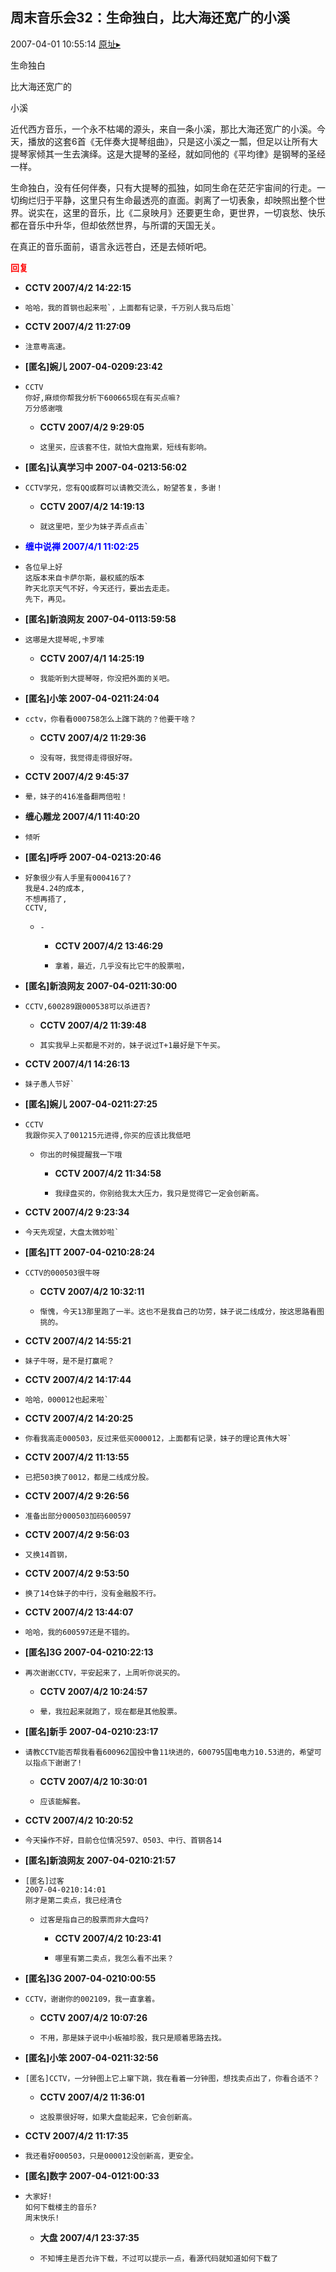 ## 周末音乐会32：生命独白，比大海还宽广的小溪
2007-04-01 10:55:14
[原址▸](http://www.fxgan.com/chan_time/2007_01_06/522.htm)



 


 生命独白


 比大海还宽广的


 小溪


 


 近代西方音乐，一个永不枯竭的源头，来自一条小溪，那比大海还宽广的小溪。今天，播放的这套6首《无伴奏大提琴组曲》，只是这小溪之一瓢，但足以让所有大提琴家倾其一生去演绎。这是大提琴的圣经，就如同他的《平均律》是钢琴的圣经一样。


 


 生命独白，没有任何伴奏，只有大提琴的孤独，如同生命在茫茫宇宙间的行走。一切绚烂归于平静，这里只有生命最透亮的直面。剥离了一切表象，却映照出整个世界。说实在，这里的音乐，比《二泉映月》还要更生命，更世界，一切哀愁、快乐都在音乐中升华，但却依然世界，与所谓的天国无关。


 


 在真正的音乐面前，语言永远苍白，还是去倾听吧。


 





<font color='red'>**回复**</font>


- **CCTV 2007/4/2 14:22:15**
- ```
  哈哈，我的首钢也起来啦`，上面都有记录，千万别人我马后炮`
  ```
- **CCTV 2007/4/2 11:27:09**
- ```
  注意粤高速。
  ```
- **[匿名]婉儿 2007-04-0209:23:42**
- ```
  CCTV
  你好,麻烦你帮我分析下600665现在有买点嘛?
  万分感谢哦
  ```
   - **CCTV 2007/4/2 9:29:05**
   - ```
     这里买，应该套不住，就怕大盘拖累，短线有影响。
     ```
- **[匿名]认真学习中 2007-04-0213:56:02**
- ```
  CCTV学兄，您有QQ或群可以请教交流么，盼望答复，多谢！
  ```
   - **CCTV 2007/4/2 14:19:13**
   - ```
     就这里吧，至少为妹子弄点点击`
     ```
- **<font color='blue'>缠中说禅 2007/4/1 11:02:25</font>**
- ```
  各位早上好
  这版本来自卡萨尔斯，最权威的版本
  昨天北京天气不好，今天还行，要出去走走。
  先下，再见。
  ```
- **[匿名]新浪网友 2007-04-0113:59:58**
- ```
  这哪是大提琴呢,卡罗嗦
  ```
   - **CCTV 2007/4/1 14:25:19**
   - ```
     我能听到大提琴呀，你没把外面的关吧。
     ```
- **[匿名]小笨 2007-04-0211:24:04**
- ```
  cctv，你看看000758怎么上蹿下跳的？他要干啥？
  ```
   - **CCTV 2007/4/2 11:29:36**
   - ```
     没有呀，我觉得走得很好呀。
     ```
- **CCTV 2007/4/2 9:45:37**
- ```
  晕，妹子的416准备翻两倍啦！
  ```
- **缠心雕龙 2007/4/1 11:40:20**
- ```
  倾听
  ```
- **[匿名]呼呼 2007-04-0213:20:46**
- ```
  好象很少有人手里有000416了?
  我是4.24的成本,
  不想再捂了,
  CCTV,
  ```
   - ```
     -
     ```
      - **CCTV 2007/4/2 13:46:29**
      - ```
        拿着，最近，几乎没有比它牛的股票啦，
        ```
- **[匿名]新浪网友 2007-04-0211:30:00**
- ```
  CCTV,600289跟000538可以杀进否?
  ```
   - **CCTV 2007/4/2 11:39:48**
   - ```
     其实我早上买都是不对的，妹子说过T+1最好是下午买。
     ```
- **CCTV 2007/4/1 14:26:13**
- ```
  妹子愚人节好`
  ```
- **[匿名]婉儿 2007-04-0211:27:25**
- ```
  CCTV
  我跟你买入了001215元进得,你买的应该比我低吧
  ```
   - ```
     你出的时候提醒我一下哦
     ```
      - **CCTV 2007/4/2 11:34:58**
      - ```
        我绿盘买的，你别给我太大压力，我只是觉得它一定会创新高。
        ```
- **CCTV 2007/4/2 9:23:34**
- ```
  今天先观望，大盘太微妙啦`
  ```
- **[匿名]TT 2007-04-0210:28:24**
- ```
  CCTV的000503很牛呀
  ```
   - **CCTV 2007/4/2 10:32:11**
   - ```
     惭愧，今天13那里跑了一半。这也不是我自己的功劳，妹子说二线成分，按这思路看图挑的。
     ```
- **CCTV 2007/4/2 14:55:21**
- ```
  妹子牛呀，是不是打赢呢？
  ```
- **CCTV 2007/4/2 14:17:44**
- ```
  哈哈，000012也起来啦`
  ```
- **CCTV 2007/4/2 14:20:25**
- ```
  你看我高走000503，反过来低买000012，上面都有记录，妹子的理论真伟大呀`
  ```
- **CCTV 2007/4/2 11:13:55**
- ```
  已把503换了0012，都是二线成分股。
  ```
- **CCTV 2007/4/2 9:26:56**
- ```
  准备出部分000503加码600597
  ```
- **CCTV 2007/4/2 9:56:03**
- ```
  又换14首钢，
  ```
- **CCTV 2007/4/2 9:53:50**
- ```
  换了14仓妹子的中行，没有金融股不行。
  ```
- **CCTV 2007/4/2 13:44:07**
- ```
  哈哈，我的600597还是不错的。
  ```
- **[匿名]3G 2007-04-0210:22:13**
- ```
  再次谢谢CCTV，平安起来了，上周听你说买的。
  ```
   - **CCTV 2007/4/2 10:24:57**
   - ```
     晕，我拉起来就跑了，现在都是其他股票。
     ```
- **[匿名]新手 2007-04-0210:23:17**
- ```
  请教CCTV能否帮我看看600962国投中鲁11块进的，600795国电电力10.53进的，希望可以指点下谢谢了!
  ```
   - **CCTV 2007/4/2 10:30:01**
   - ```
     应该能解套。
     ```
- **CCTV 2007/4/2 10:20:52**
- ```
  今天操作不好，目前仓位情况597、0503、中行、首钢各14
  ```
- **[匿名]新浪网友 2007-04-0210:21:57**
- ```
  [匿名]过客
  2007-04-0210:14:01
  刚才是第二卖点，我已经清仓
  ```
   - ```
     过客是指自己的股票而非大盘吗?
     ```
      - **CCTV 2007/4/2 10:23:41**
      - ```
        哪里有第二卖点，我怎么看不出来？
        ```
- **[匿名]3G 2007-04-0210:00:55**
- ```
  CCTV，谢谢你的002109，我一直拿着。
  ```
   - **CCTV 2007/4/2 10:07:26**
   - ```
     不用，那是妹子说中小板袖珍股，我只是顺着思路去找。
     ```
- **[匿名]小笨 2007-04-0211:32:56**
- ```
  [匿名]CCTV，一分钟图上它上窜下跳，我在看着一分钟图，想找卖点出了，你看合适不？
  ```
   - **CCTV 2007/4/2 11:36:01**
   - ```
     这股票很好呀，如果大盘能起来，它会创新高。
     ```
- **CCTV 2007/4/2 11:17:35**
- ```
  我还看好000503，只是000012没创新高，更安全。
  ```
- **[匿名]数字 2007-04-0121:00:33**
- ```
  大家好!
  如何下载楼主的音乐?
  周末快乐!
  ```
   - **大盘 2007/4/1 23:37:35**
   - ```
     不知博主是否允许下载，不过可以提示一点，看源代码就知道如何下载了
     ```
